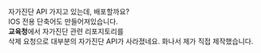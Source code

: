 자가진단 API 가지고 있는데, 배포할까요?<br>
IOS 전용 단축어도 만들어져있습니다.<br>
<b>교육청</b>에서 자가진단 관련 리포지토리를<br>
삭제 요청으로 대부분의 자가진단 API가 사라졌네요. 화나서 제가 직접 제작했습니다.
